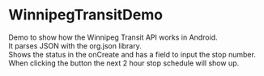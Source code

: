 # WinnipegTransitDemo
Demo to show how the Winnipeg Transit API works in Android.  
It parses JSON with the org.json library.  
Shows the status in the onCreate and has a field to input the stop number.  
When clicking the button the next 2 hour stop schedule will show up.  
